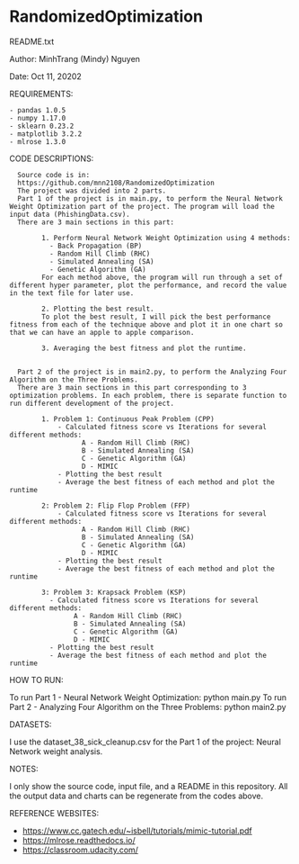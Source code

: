 # RandomizedOptimization

README.txt

Author: MinhTrang (Mindy) Nguyen

Date: Oct 11, 20202


REQUIREMENTS:

    - pandas 1.0.5
    - numpy 1.17.0
    - sklearn 0.23.2
    - matplotlib 3.2.2
    - mlrose 1.3.0



CODE DESCRIPTIONS:

      Source code is in:
      https://github.com/mnn2108/RandomizedOptimization
      The project was divided into 2 parts.
      Part 1 of the project is in main.py, to perform the Neural Network Weight Optimization part of the project. The program will load the input data (PhishingData.csv).
      There are 3 main sections in this part:

            1. Perform Neural Network Weight Optimization using 4 methods:
              - Back Propagation (BP)
              - Random Hill Climb (RHC)
              - Simulated Annealing (SA)
              - Genetic Algorithm (GA)
            For each method above, the program will run through a set of different hyper parameter, plot the performance, and record the value in the text file for later use.

            2. Plotting the best result.
            To plot the best result, I will pick the best performance fitness from each of the technique above and plot it in one chart so that we can have an apple to apple comparison.

            3. Averaging the best fitness and plot the runtime.


      Part 2 of the project is in main2.py, to perform the Analyzing Four Algorithm on the Three Problems.
      There are 3 main sections in this part corresponding to 3 optimization problems. In each problem, there is separate function to run different development of the project.

            1. Problem 1: Continuous Peak Problem (CPP)
                - Calculated fitness score vs Iterations for several different methods:
                      A - Random Hill Climb (RHC)
                      B - Simulated Annealing (SA)
                      C - Genetic Algorithm (GA)
                      D - MIMIC
                - Plotting the best result
                - Average the best fitness of each method and plot the runtime

            2: Problem 2: Flip Flop Problem (FFP)
                - Calculated fitness score vs Iterations for several different methods:
                      A - Random Hill Climb (RHC)
                      B - Simulated Annealing (SA)
                      C - Genetic Algorithm (GA)
                      D - MIMIC
                - Plotting the best result
                - Average the best fitness of each method and plot the runtime

            3: Problem 3: Krapsack Problem (KSP)
              - Calculated fitness score vs Iterations for several different methods:
                    A - Random Hill Climb (RHC)
                    B - Simulated Annealing (SA)
                    C - Genetic Algorithm (GA)
                    D - MIMIC
              - Plotting the best result
              - Average the best fitness of each method and plot the runtime


HOW TO RUN:

To run Part 1 - Neural Network Weight Optimization: python main.py
To run Part 2 - Analyzing Four Algorithm on the Three Problems: python main2.py


DATASETS:

I use the dataset_38_sick_cleanup.csv for the Part 1 of the project: Neural Network weight analysis.


NOTES:

I only show the source code, input file, and a README in this repository.
All the output data and charts can be regenerate from the codes above.



REFERENCE WEBSITES:

-	https://www.cc.gatech.edu/~isbell/tutorials/mimic-tutorial.pdf
-	https://mlrose.readthedocs.io/
-	https://classroom.udacity.com/


